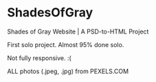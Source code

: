 # ShadesOfGray
Shades of Gray Website | A PSD-to-HTML Project

First solo project. Almost 95% done solo.

Not fully responsive. :(

ALL photos (.jpeg, .jpg) from PEXELS.COM
